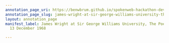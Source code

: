 ```yaml
---
annotation_page_uri: https://benwbrum.github.io/spokenweb-hackathon-development/annotations/james-wright-at-sir-george-williams-university-the-poetry-series-13-december-1968-canvas-1-introducer.json
annotation_page_slug: james-wright-at-sir-george-williams-university-the-poetry-series-13-december-1968-canvas-1-introducer
layout: annotation_page
manifest_label: James Wright at Sir George Williams University, The Poetry Series,
  13 December 1968

---
```

